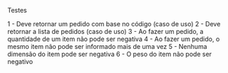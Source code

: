 Testes

1 - Deve retornar um pedido com base no código (caso de uso)
2 - Deve retornar a lista de pedidos (caso de uso)
3 - Ao fazer um pedido, a quantidade de um item não pode ser negativa
4 - Ao fazer um pedido, o mesmo item não pode ser informado mais de uma vez
5 - Nenhuma dimensão do item pode ser negativa
6 - O peso do item não pode ser negativo
